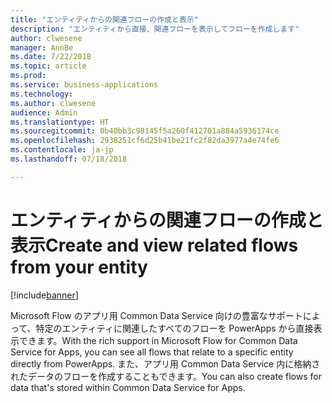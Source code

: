 ```yaml
---
title: "エンティティからの関連フローの作成と表示"
description: "エンティティから直接、関連フローを表示してフローを作成します"
author: clwesene
manager: AnnBe
ms.date: 7/22/2018
ms.topic: article
ms.prod: 
ms.service: business-applications
ms.technology: 
ms.author: clwesene
audience: Admin
ms.translationtype: HT
ms.sourcegitcommit: 0b40bb3c98145f5a260f412701a884a5936174ce
ms.openlocfilehash: 2938251cf6d25b41be21fc2f82da3977a4e74fe6
ms.contentlocale: ja-jp
ms.lasthandoff: 07/18/2018

---
```

# <a name="create-and-view-related-flows-from-your-entity"></a><span data-ttu-id="209b5-103">エンティティからの関連フローの作成と表示</span><span class="sxs-lookup"><span data-stu-id="209b5-103">Create and view related flows from your entity</span></span>


[!include[banner](../../includes/banner.md)]

<span data-ttu-id="209b5-104">Microsoft Flow のアプリ用 Common Data Service 向けの豊富なサポートによって、特定のエンティティに関連したすべてのフローを PowerApps から直接表示できます。</span><span class="sxs-lookup"><span data-stu-id="209b5-104">With the rich support in Microsoft Flow for Common Data Service for Apps, you can see all flows that relate to a specific entity directly from PowerApps.</span></span> <span data-ttu-id="209b5-105">また、アプリ用 Common Data Service 内に格納されたデータのフローを作成することもできます。</span><span class="sxs-lookup"><span data-stu-id="209b5-105">You can also create flows for data that's stored within Common Data Service for Apps.</span></span>

